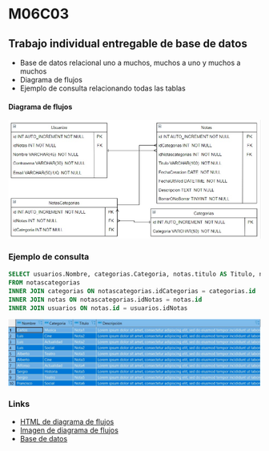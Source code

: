 # M06C03 
## Trabajo individual entregable de base de datos

- Base de datos relacional uno a muchos, muchos a uno y muchos a muchos
- Diagrama de flujos
- Ejemplo de consulta relacionando todas las tablas

#### Diagrama de flujos

![](https://github.com/cronos550m/M06C03/blob/master/M06C03/DiagramaDB.jpg?raw=true)

### Ejemplo de consulta

```SQL
SELECT usuarios.Nombre, categorias.Categoria, notas.titulo AS Titulo, notas.descripcion AS Descripción 
FROM notascategorias
INNER JOIN categorias ON notascategorias.idCategorias = categorias.id
INNER JOIN notas ON notascategorias.idNotas = notas.id
INNER JOIN usuarios ON notas.id = usuarios.idNotas
```

![](https://github.com/cronos550m/M06C03/blob/ffc77938e2e925a50bc44b51cc92bc66921ab605/M06C03/Consulta.jpg)

### Links

- [HTML de diagrama de flujos](https://github.com/cronos550m/M06C03/blob/76bc2f475de04f77dc2ea9000bded1c6583e0966/M06C03/M06C03%20Entregable.html)
- [Imagen de diagrama de flujos](https://github.com/cronos550m/M06C03/blob/76bc2f475de04f77dc2ea9000bded1c6583e0966/M06C03/DiagramaDB.jpg)
- [Base de datos](https://github.com/cronos550m/M06C03/blob/76bc2f475de04f77dc2ea9000bded1c6583e0966/M06C03/M06C03%20notas-db.sql)


